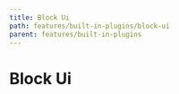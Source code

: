 ```yaml
---
title: Block Ui
path: features/built-in-plugins/block-ui
parent: features/built-in-plugins
---
```

# Block Ui

<div pbl-example-view="pbl-block-ui-example"></div>
